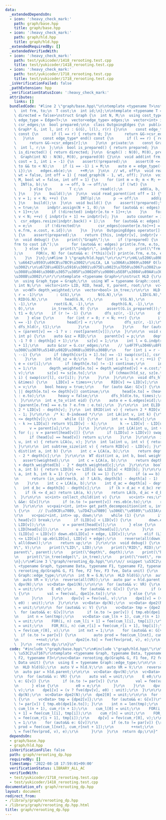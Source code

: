```yaml
---
data:
  _extendedDependsOn:
  - icon: ':heavy_check_mark:'
    path: graph/base.hpp
    title: graph/base.hpp
  - icon: ':heavy_check_mark:'
    path: graph/hld.hpp
    title: graph/hld.hpp
  _extendedRequiredBy: []
  _extendedVerifiedWith:
  - icon: ':heavy_check_mark:'
    path: test/yukicoder/1418_rerooting.test.cpp
    title: test/yukicoder/1418_rerooting.test.cpp
  - icon: ':heavy_check_mark:'
    path: test/yukicoder/1718_rerooting.test.cpp
    title: test/yukicoder/1718_rerooting.test.cpp
  _isVerificationFailed: false
  _pathExtension: hpp
  _verificationStatusIcon: ':heavy_check_mark:'
  attributes:
    links: []
  bundledCode: "#line 2 \"graph/base.hpp\"\n\ntemplate <typename T>\nstruct Edge {\n\
    \  int frm, to;\n  T cost;\n  int id;\n};\n\ntemplate <typename T = int, bool\
    \ directed = false>\nstruct Graph {\n  int N, M;\n  using cost_type = T;\n  using\
    \ edge_type = Edge<T>;\n  vector<edge_type> edges;\n  vector<int> indptr;\n  vector<edge_type>\
    \ csr_edges;\n  bool prepared;\n\n  class OutgoingEdges {\n  public:\n    OutgoingEdges(const\
    \ Graph* G, int l, int r) : G(G), l(l), r(r) {}\n\n    const edge_type* begin()\
    \ const {\n      if (l == r) { return 0; }\n      return &G->csr_edges[l];\n \
    \   }\n\n    const edge_type* end() const {\n      if (l == r) { return 0; }\n\
    \      return &G->csr_edges[r];\n    }\n\n  private:\n    const Graph* G;\n  \
    \  int l, r;\n  };\n\n  bool is_prepared() { return prepared; }\n  constexpr bool\
    \ is_directed() { return directed; }\n\n  Graph() : N(0), M(0), prepared(0) {}\n\
    \  Graph(int N) : N(N), M(0), prepared(0) {}\n\n  void add(int frm, int to, T\
    \ cost = 1, int i = -1) {\n    assert(!prepared);\n    assert(0 <= frm && 0 <=\
    \ to && to < N);\n    if (i == -1) i = M;\n    auto e = edge_type({frm, to, cost,\
    \ i});\n    edges.eb(e);\n    ++M;\n  }\n\n  // wt, off\n  void read_tree(bool\
    \ wt = false, int off = 1) { read_graph(N - 1, wt, off); }\n\n  void read_graph(int\
    \ M, bool wt = false, int off = 1) {\n    for (int m = 0; m < M; ++m) {\n    \
    \  INT(a, b);\n      a -= off, b -= off;\n      if (!wt) {\n        add(a, b);\n\
    \      } else {\n        T c;\n        read(c);\n        add(a, b, c);\n     \
    \ }\n    }\n    build();\n  }\n\n  void read_parent(int off = 1) {\n    for (int\
    \ v = 1; v < N; ++v) {\n      INT(p);\n      p -= off;\n      add(p, v);\n   \
    \ }\n    build();\n  }\n\n  void build() {\n    assert(!prepared);\n    prepared\
    \ = true;\n    indptr.assign(N + 1, 0);\n    for (auto&& e: edges) {\n      indptr[e.frm\
    \ + 1]++;\n      if (!directed) indptr[e.to + 1]++;\n    }\n    for (int v = 0;\
    \ v < N; ++v) { indptr[v + 1] += indptr[v]; }\n    auto counter = indptr;\n  \
    \  csr_edges.resize(indptr.back() + 1);\n    for (auto&& e: edges) {\n      csr_edges[counter[e.frm]++]\
    \ = e;\n      if (!directed)\n        csr_edges[counter[e.to]++] = edge_type({e.to,\
    \ e.frm, e.cost, e.id});\n    }\n  }\n\n  OutgoingEdges operator[](int v) const\
    \ {\n    assert(prepared);\n    return {this, indptr[v], indptr[v + 1]};\n  }\n\
    \n  void debug() {\n    print(\"Graph\");\n    if (!prepared) {\n      print(\"\
    frm to cost id\");\n      for (auto&& e: edges) print(e.frm, e.to, e.cost, e.id);\n\
    \    } else {\n      print(\"indptr\", indptr);\n      print(\"frm to cost id\"\
    );\n      FOR(v, N) for (auto&& e: (*this)[v]) print(e.frm, e.to, e.cost, e.id);\n\
    \    }\n  }\n};\n#line 3 \"graph/hld.hpp\"\n\r\n/*\r\nHL\u5206\u89E3\u3002O(N)\
    \ \u6642\u9593\u69CB\u7BC9\u3002\r\nLCA, LA \u306A\u3069\u306F O(logN) \u6642\u9593\
    \u3002\r\n\u6728\u4EE5\u5916\u3001\u975E\u9023\u7D50\u3067\u3082\u4F7F\u3048\u308B\
    \u3088\u3046\u306B\u3057\u305F\u3002dfs\u9806\u5E8F\u3084\u89AA\u304C\u3068\u308C\
    \u308B\u3002\r\n*/\r\ntemplate <typename Graph>\r\nstruct HLD {\r\n  Graph &G;\r\
    \n  using Graph_type = Graph;\r\n  using WT = typename Graph::cost_type;\r\n \
    \ int N;\r\n  vector<int> LID, RID, head, V, parent, root;\r\n  vc<int> depth;\r\
    \n  vc<WT> depth_weighted;\r\n  vector<bool> in_tree;\r\n\r\n  HLD(Graph &G, int\
    \ r = -1)\r\n      : G(G),\r\n        N(G.N),\r\n        LID(G.N),\r\n       \
    \ RID(G.N),\r\n        head(G.N, r),\r\n        V(G.N),\r\n        parent(G.N,\
    \ -1),\r\n        root(G.N, -1),\r\n        depth(G.N, -1),\r\n        depth_weighted(G.N,\
    \ 0),\r\n        in_tree(G.M, 0) {\r\n    assert(G.is_prepared());\r\n    int\
    \ t1 = 0;\r\n    if (r != -1) {\r\n      dfs_sz(r, -1);\r\n      dfs_hld(r, t1);\r\
    \n    } else {\r\n      for (int r = 0; r < N; ++r) {\r\n        if (parent[r]\
    \ == -1) {\r\n          head[r] = r;\r\n          dfs_sz(r, -1);\r\n         \
    \ dfs_hld(r, t1);\r\n        }\r\n      }\r\n    }\r\n    for (auto &&v: V) root[v]\
    \ = (parent[v] == -1 ? v : root[parent[v]]);\r\n  }\r\n\r\n  void dfs_sz(int v,\
    \ int p) {\r\n    auto &sz = RID;\r\n    parent[v] = p;\r\n    depth[v] = (p ==\
    \ -1 ? 0 : depth[p] + 1);\r\n    sz[v] = 1;\r\n    int l = G.indptr[v], r = G.indptr[v\
    \ + 1];\r\n    auto &csr = G.csr_edges;\r\n    // \u4F7F\u3046\u8FBA\u304C\u3042\
    \u308C\u3070\u5148\u982D\u306B\u3059\u308B\r\n    for (int i = r - 2; i >= l;\
    \ --i) {\r\n      if (depth[csr[i + 1].to] == -1) swap(csr[i], csr[i + 1]);\r\n\
    \    }\r\n    int hld_sz = 0;\r\n    for (int i = l; i < r; ++i) {\r\n      auto\
    \ e = csr[i];\r\n      if (depth[e.to] != -1) continue;\r\n      in_tree[e.id]\
    \ = 1;\r\n      depth_weighted[e.to] = depth_weighted[v] + e.cost;\r\n      dfs_sz(e.to,\
    \ v);\r\n      sz[v] += sz[e.to];\r\n      if (chmax(hld_sz, sz[e.to]) && l <\
    \ i) { swap(csr[l], csr[i]); }\r\n    }\r\n  }\r\n\r\n  void dfs_hld(int v, int\
    \ &times) {\r\n    LID[v] = times++;\r\n    RID[v] += LID[v];\r\n    V[LID[v]]\
    \ = v;\r\n    bool heavy = true;\r\n    for (auto &&e: G[v]) {\r\n      if (!in_tree[e.id]\
    \ || depth[e.to] <= depth[v]) continue;\r\n      head[e.to] = (heavy ? head[v]\
    \ : e.to);\r\n      heavy = false;\r\n      dfs_hld(e.to, times);\r\n    }\r\n\
    \  }\r\n\r\n  int e_to_v(int eid) {\r\n    auto e = G.edges[eid];\r\n    return\
    \ (parent[e.frm] == e.to ? e.frm : e.to);\r\n  }\r\n\r\n  int ELID(int v) { return\
    \ 2 * LID[v] - depth[v]; }\r\n  int ERID(int v) { return 2 * RID[v] - depth[v]\
    \ - 1; }\r\n\r\n  /* k: 0-indexed */\r\n  int LA(int v, int k) {\r\n    assert(k\
    \ <= depth[v]);\r\n    while (1) {\r\n      int u = head[v];\r\n      if (LID[v]\
    \ - k >= LID[u]) return V[LID[v] - k];\r\n      k -= LID[v] - LID[u] + 1;\r\n\
    \      v = parent[u];\r\n    }\r\n  }\r\n\r\n  int LCA(int u, int v) {\r\n   \
    \ for (;; v = parent[head[v]]) {\r\n      if (LID[u] > LID[v]) swap(u, v);\r\n\
    \      if (head[u] == head[v]) return u;\r\n    }\r\n  }\r\n\r\n  int lca(int\
    \ u, int v) { return LCA(u, v); }\r\n  int la(int u, int v) { return LA(u, v);\
    \ }\r\n\r\n  int subtree_size(int v) { return RID[v] - LID[v]; }\r\n\r\n  int\
    \ dist(int a, int b) {\r\n    int c = LCA(a, b);\r\n    return depth[a] + depth[b]\
    \ - 2 * depth[c];\r\n  }\r\n\r\n  WT dist(int a, int b, bool weighted) {\r\n \
    \   assert(weighted);\r\n    int c = LCA(a, b);\r\n    return depth_weighted[a]\
    \ + depth_weighted[b] - 2 * depth_weighted[c];\r\n  }\r\n\r\n  bool in_subtree(int\
    \ a, int b) { return LID[b] <= LID[a] && LID[a] < RID[b]; }\r\n\r\n  int jump(int\
    \ a, int b, int k = 1) {\r\n    if (k == 1) {\r\n      if (a == b) return -1;\r\
    \n      return (in_subtree(b, a) ? LA(b, depth[b] - depth[a] - 1) : parent[a]);\r\
    \n    }\r\n    int c = LCA(a, b);\r\n    int d_ac = depth[a] - depth[c];\r\n \
    \   int d_bc = depth[b] - depth[c];\r\n    if (k > d_ac + d_bc) return -1;\r\n\
    \    if (k <= d_ac) return LA(a, k);\r\n    return LA(b, d_ac + d_bc - k);\r\n\
    \  }\r\n\r\n  vc<int> collect_child(int v) {\r\n    vc<int> res;\r\n    for (auto\
    \ &&e: G[v])\r\n      if (e.to != parent[v]) res.eb(e.to);\r\n    return res;\r\
    \n  }\r\n\r\n  vc<pair<int, int>> get_path_decomposition(int u, int v, bool edge)\
    \ {\r\n    // [\u59CB\u70B9, \u7D42\u70B9] \u306E\"\u9589\"\u533A\u9593\u5217\u3002\
    \r\n    vc<pair<int, int>> up, down;\r\n    while (1) {\r\n      if (head[u] ==\
    \ head[v]) break;\r\n      if (LID[u] < LID[v]) {\r\n        down.eb(LID[head[v]],\
    \ LID[v]);\r\n        v = parent[head[v]];\r\n      } else {\r\n        up.eb(LID[u],\
    \ LID[head[u]]);\r\n        u = parent[head[u]];\r\n      }\r\n    }\r\n    if\
    \ (LID[u] < LID[v]) down.eb(LID[u] + edge, LID[v]);\r\n    elif (LID[v] + edge\
    \ <= LID[u]) up.eb(LID[u], LID[v] + edge);\r\n    reverse(all(down));\r\n    up.insert(up.end(),\
    \ all(down));\r\n    return up;\r\n  }\r\n\r\n  void debug() {\r\n    print(\"\
    V\", V);\r\n    print(\"LID\", LID);\r\n    print(\"RID\", RID);\r\n    print(\"\
    parent\", parent);\r\n    print(\"depth\", depth);\r\n    print(\"head\", head);\r\
    \n    print(\"in_tree(edge)\", in_tree);\r\n    print(\"root\", root);\r\n  }\r\
    \n};\r\n#line 3 \"graph/rerooting_dp.hpp\"\n\r\n// snippet \u53C2\u7167\r\ntemplate\
    \ <typename Graph, typename Data, typename F1, typename F2, typename F3>\r\nvc<Data>\
    \ rerooting_dp(Graph& G, F1 fee, F2 fev, F3 fve, Data unit) {\r\n  using E = typename\
    \ Graph::edge_type;\r\n\r\n  int N = G.N;\r\n  HLD hld(G);\r\n  auto V = hld.V;\r\
    \n  auto VR = V;\r\n  reverse(all(VR));\r\n  auto par = hld.parent;\r\n\r\n  vc<Data>\
    \ dpv(N);\r\n  vc<Data> dpe1(N);\r\n\r\n  for (auto&& v: VR) {\r\n    auto val\
    \ = unit;\r\n    E e0;\r\n    for (auto&& e: G[v]) {\r\n      if (e.to != par[v])\
    \ {\r\n        val = fee(val, dpe1[e.to]);\r\n      } else {\r\n        e0 = e;\r\
    \n      }\r\n    }\r\n    dpv[v] = fev(val, v);\r\n    dpe1[v] = (v ? fve(dpv[v],\
    \ e0) : unit);\r\n  }\r\n\r\n  vc<Data> dp(N);\r\n  vc<Data> dpe2(N);\r\n  dpe2[0]\
    \ = unit;\r\n\r\n  for (auto&& v: V) {\r\n    vc<Data> tmp = {dpe2[v]};\r\n  \
    \  for (auto&& e: G[v])\r\n      if (e.to != par[v]) { tmp.eb(dpe1[e.to]); }\r\
    \n    int n = len(tmp);\r\n    vc<Data> cum_l(n + 1), cum_r(n + 1);\r\n    cum_l[0]\
    \ = unit;\r\n    FOR(i, n) cum_l[i + 1] = fee(cum_l[i], tmp[i]);\r\n    cum_r[n]\
    \ = unit;\r\n    FOR_R(i, n) cum_r[i] = fee(cum_r[i + 1], tmp[i]);\r\n    dp[v]\
    \ = fev(cum_r[0], v);\r\n    int nxt = 1;\r\n    for (auto&& e: G[v])\r\n    \
    \  if (e.to != par[v]) {\r\n        auto prod = fee(cum_l[nxt], cum_r[nxt + 1]);\r\
    \n        ++nxt;\r\n        dpe2[e.to] = fve(fev(prod, v), e);\r\n      }\r\n\
    \  }\r\n  return dp;\r\n}\n"
  code: "#include \"graph/base.hpp\"\r\n#include \"graph/hld.hpp\"\r\n\r\n// snippet\
    \ \u53C2\u7167\r\ntemplate <typename Graph, typename Data, typename F1, typename\
    \ F2, typename F3>\r\nvc<Data> rerooting_dp(Graph& G, F1 fee, F2 fev, F3 fve,\
    \ Data unit) {\r\n  using E = typename Graph::edge_type;\r\n\r\n  int N = G.N;\r\
    \n  HLD hld(G);\r\n  auto V = hld.V;\r\n  auto VR = V;\r\n  reverse(all(VR));\r\
    \n  auto par = hld.parent;\r\n\r\n  vc<Data> dpv(N);\r\n  vc<Data> dpe1(N);\r\n\
    \r\n  for (auto&& v: VR) {\r\n    auto val = unit;\r\n    E e0;\r\n    for (auto&&\
    \ e: G[v]) {\r\n      if (e.to != par[v]) {\r\n        val = fee(val, dpe1[e.to]);\r\
    \n      } else {\r\n        e0 = e;\r\n      }\r\n    }\r\n    dpv[v] = fev(val,\
    \ v);\r\n    dpe1[v] = (v ? fve(dpv[v], e0) : unit);\r\n  }\r\n\r\n  vc<Data>\
    \ dp(N);\r\n  vc<Data> dpe2(N);\r\n  dpe2[0] = unit;\r\n\r\n  for (auto&& v: V)\
    \ {\r\n    vc<Data> tmp = {dpe2[v]};\r\n    for (auto&& e: G[v])\r\n      if (e.to\
    \ != par[v]) { tmp.eb(dpe1[e.to]); }\r\n    int n = len(tmp);\r\n    vc<Data>\
    \ cum_l(n + 1), cum_r(n + 1);\r\n    cum_l[0] = unit;\r\n    FOR(i, n) cum_l[i\
    \ + 1] = fee(cum_l[i], tmp[i]);\r\n    cum_r[n] = unit;\r\n    FOR_R(i, n) cum_r[i]\
    \ = fee(cum_r[i + 1], tmp[i]);\r\n    dp[v] = fev(cum_r[0], v);\r\n    int nxt\
    \ = 1;\r\n    for (auto&& e: G[v])\r\n      if (e.to != par[v]) {\r\n        auto\
    \ prod = fee(cum_l[nxt], cum_r[nxt + 1]);\r\n        ++nxt;\r\n        dpe2[e.to]\
    \ = fve(fev(prod, v), e);\r\n      }\r\n  }\r\n  return dp;\r\n}"
  dependsOn:
  - graph/base.hpp
  - graph/hld.hpp
  isVerificationFile: false
  path: graph/rerooting_dp.hpp
  requiredBy: []
  timestamp: '2022-08-18 17:59:01+09:00'
  verificationStatus: LIBRARY_ALL_AC
  verifiedWith:
  - test/yukicoder/1718_rerooting.test.cpp
  - test/yukicoder/1418_rerooting.test.cpp
documentation_of: graph/rerooting_dp.hpp
layout: document
redirect_from:
- /library/graph/rerooting_dp.hpp
- /library/graph/rerooting_dp.hpp.html
title: graph/rerooting_dp.hpp
---
```


